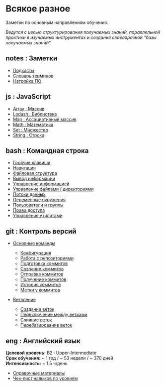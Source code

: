 # Всякое разное

Заметки по основным направлениям обучения.

_Ведутся с целью структурирования получаемых знаний, параллельной практики в изучаемых инструментах и создания своеобразной "базы получаемых знаний"._

## notes : Заметки

- [Подкасты](./notes-podcasts.md)
- [Словарь терминов](./notes-dictionary.md)
- [Натройка ПО](./notes-soft.md)

## js : JavaScript

- [Array : Массив](./js-array.md)
- [Lodash : Библиотека](./js-lodash.md)
- [Map : Ассациативный массив](./js-map.md)
- [Math : Математика](./js-math.md)
- [Set : Множество](./js-set.md)
- [String : Строка](./js-string.md)

## bash : Командная строка

- [Горячие клавиши](./bash.md#bash--горячие-клавиши)
- [Навигация](./bash.md#bash--навигация)
- [Файловая структура](./bash.md#bash--файловая-структура)
- [Вывод информации](./bash.md#bash--вывод-информации)
- [Управление информацией](./bash.md#bash--управление-информацией)
- [Управление файлами / директориями](./bash.md#bash--управление-файлами--директориями)
- [Потоки данных](./bash.md#bash--потоки-данных)
- [Переменные окружения](./bash.md#bash--переменные-окружения)
- [Пользователи и группы](./bash.md#bash--пользователи-и-группы)
- [Права доступа](./bash.md#bash--права-доступа)
- [Управление утилитами](./bash.md#bash--управление-утилитами)

## git : Контроль версий

- [Основные команды](./git.md)

  - [Конфигурация](./git.md#git--конфигурация)
  - [Работа с репозиториями](./git.md#git--работа-с-репозиториями)
  - [Подготовка коммитов](./git.md#git--подготовка-коммитов)
  - [Создание коммитов](./git.md#git--создание-коммитов)
  - [Отправка коммитов](./git.md#git--отправка-коммитов)
  - [Получение коммитов](./git.md#git--получение-коммитов)
  - [История коммитов](./git.md#git--история-коммитов)
  - [Метки у коммитов](./git.md#git--метки-у-коммитов)

- [Ветвление](./git-branch.md)

  - [Создание веток](./git-branch.md#git--создание-веток)
  - [Переключение между ветками](./git-branch.md#git--переключение-между-ветками)
  - [Слияние веток](./git-branch.md#git--слияние-веток)
  - [Перебазирование веток](./git-branch.md#git--перебазирование-веток)

## eng : Английский язык

**Целевой уровень:** B2 : Upper-Intermediate  
**Срок обучения:** ~ 1 год / ~ 53 недели / ~ 370 дней  
**Интенсивность:** ~ 1.5 ч/день

- [Справочные материалы](./eng-sources.md)
- [Чек-лист навыков по уровням](./eng-levels.md)
